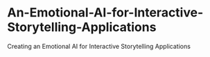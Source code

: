 # An-Emotional-AI-for-Interactive-Storytelling-Applications
Creating an Emotional AI for Interactive Storytelling Applications
